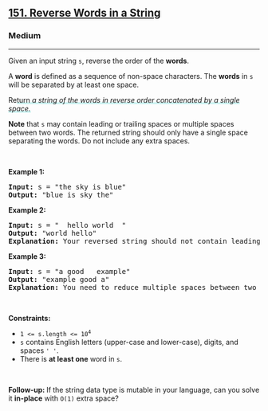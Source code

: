 <h2><a href="https://leetcode.com/problems/reverse-words-in-a-string/">151. Reverse Words in a String</a></h2><h3>Medium</h3><hr><div style="user-select: auto;"><p style="user-select: auto;">Given an input string <code style="user-select: auto;">s</code>, reverse the order of the <strong style="user-select: auto;">words</strong>.</p>

<p style="user-select: auto;">A <strong style="user-select: auto;">word</strong> is defined as a sequence of non-space characters. The <strong style="user-select: auto;">words</strong> in <code style="user-select: auto;">s</code> will be separated by at least one space.</p>

<p style="user-select: auto;">Re<lclighter data-id="lgt256858338" data-bundle-id="0" style="background-image: linear-gradient(transparent 0%, transparent calc(50% - 4px), rgb(204, 242, 241) calc(50% - 4px), rgb(204, 242, 241) 100%); transition: background-position 120ms ease-in-out 0s, padding 120ms ease-in-out 0s; background-size: 100% 200%; background-position: initial; background-color: initial; user-select: auto;">turn </lclighter><em style="user-select: auto;"><lclighter data-id="lgt256858338" data-bundle-id="0" style="background-image: linear-gradient(transparent 0%, transparent calc(50% - 4px), rgb(204, 242, 241) calc(50% - 4px), rgb(204, 242, 241) 100%); transition: background-position 120ms ease-in-out 0s, padding 120ms ease-in-out 0s; background-size: 100% 200%; background-position: initial; background-color: initial; user-select: auto;">a string of the words in reverse order concatenated by a single space.</lclighter><div class="LinerThreadIcon LinerFirst " data-highlight-id="256858338" data-bundle-id="0" id="lgt256858338" style="background-image: url(&quot;https://profile.getliner.com/liner-service-bucket/user_photo_default/color-6/K.svg&quot;); user-select: auto;">
        <div class="LinerThreadIcon__dim" style="user-select: auto;"></div>
        <div class="LinerThreadIcon__mentioned" style="user-select: auto;">
          <div class="LinerThreadIcon__mentionedImg" style="user-select: auto;"></div>
        </div>
        <div class="LinerThreadIcon__onlyMe" style="user-select: auto;">
          <div class="LinerThreadIcon__onlyMeImg" style="user-select: auto;"></div>
        </div>
      </div></em></p>

<p style="user-select: auto;"><b style="user-select: auto;">Note</b> that <code style="user-select: auto;">s</code> may contain leading or trailing spaces or multiple spaces between two words. The returned string should only have a single space separating the words. Do not include any extra spaces.</p>

<p style="user-select: auto;">&nbsp;</p>
<p style="user-select: auto;"><strong style="user-select: auto;">Example 1:</strong></p>

<pre style="user-select: auto;"><strong style="user-select: auto;">Input:</strong> s = "the sky is blue"
<strong style="user-select: auto;">Output:</strong> "blue is sky the"
</pre>

<p style="user-select: auto;"><strong style="user-select: auto;">Example 2:</strong></p>

<pre style="user-select: auto;"><strong style="user-select: auto;">Input:</strong> s = "  hello world  "
<strong style="user-select: auto;">Output:</strong> "world hello"
<strong style="user-select: auto;">Explanation:</strong> Your reversed string should not contain leading or trailing spaces.
</pre>

<p style="user-select: auto;"><strong style="user-select: auto;">Example 3:</strong></p>

<pre style="user-select: auto;"><strong style="user-select: auto;">Input:</strong> s = "a good   example"
<strong style="user-select: auto;">Output:</strong> "example good a"
<strong style="user-select: auto;">Explanation:</strong> You need to reduce multiple spaces between two words to a single space in the reversed string.
</pre>

<p style="user-select: auto;">&nbsp;</p>
<p style="user-select: auto;"><strong style="user-select: auto;">Constraints:</strong></p>

<ul style="user-select: auto;">
	<li style="user-select: auto;"><code style="user-select: auto;">1 &lt;= s.length &lt;= 10<sup style="user-select: auto;">4</sup></code></li>
	<li style="user-select: auto;"><code style="user-select: auto;">s</code> contains English letters (upper-case and lower-case), digits, and spaces <code style="user-select: auto;">' '</code>.</li>
	<li style="user-select: auto;">There is <strong style="user-select: auto;">at least one</strong> word in <code style="user-select: auto;">s</code>.</li>
</ul>

<p style="user-select: auto;">&nbsp;</p>
<p style="user-select: auto;"><b data-stringify-type="bold" style="user-select: auto;">Follow-up:&nbsp;</b>If the string data type is mutable in your language, can&nbsp;you solve it&nbsp;<b data-stringify-type="bold" style="user-select: auto;">in-place</b>&nbsp;with&nbsp;<code data-stringify-type="code" style="user-select: auto;">O(1)</code>&nbsp;extra space?</p>
</div>